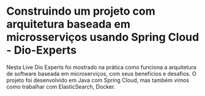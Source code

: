 # Construindo um projeto com arquitetura baseada em microsserviços usando Spring Cloud - Dio-Experts

Nesta Live Dio Experts foi mostrado na prática como funciona a arquitetura de software baseada em microserviços, com seus benefícios e desafios. O projeto foi desenvolvido em Java com Spring Cloud, mas também vimos como trabalhar com ElasticSearch, Docker.

